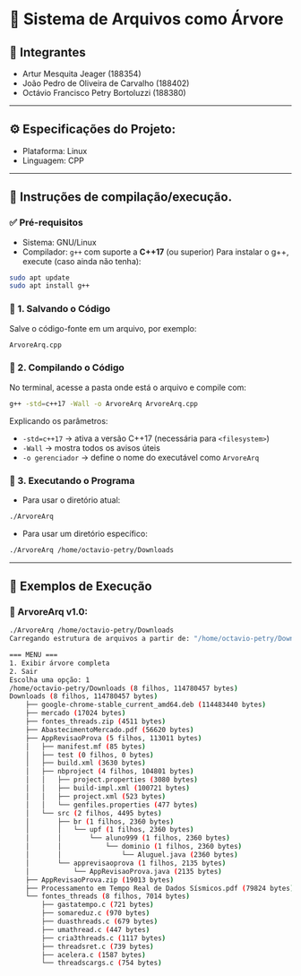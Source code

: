# 🌳 Sistema de Arquivos como Árvore

## 👥 Integrantes
- Artur Mesquita Jeager (188354)
- João Pedro de Oliveira de Carvalho (188402)
- Octávio Francisco Petry Bortoluzzi (188380)

---

## ⚙️ Especificações do Projeto:
- Plataforma: Linux
- Linguagem: CPP
  
---

## 🧪 Instruções de compilação/execução.
### ✅ Pré-requisitos
- Sistema: GNU/Linux
- Compilador: `g++` com suporte a __C++17__ (ou superior)
Para instalar o g++, execute (caso ainda não tenha):
```bash
sudo apt update
sudo apt install g++
```


### 📂 1. Salvando o Código
Salve o código-fonte em um arquivo, por exemplo:
```bash
ArvoreArq.cpp
```


### 🧱 2. Compilando o Código
No terminal, acesse a pasta onde está o arquivo e compile com:
```bash
g++ -std=c++17 -Wall -o ArvoreArq ArvoreArq.cpp
```
Explicando os parâmetros:
- `-std=c++17` → ativa a versão C++17 (necessária para `<filesystem>`)
- `-Wall` → mostra todos os avisos úteis
- `-o gerenciador` → define o nome do executável como `ArvoreArq`

### 🚀 3. Executando o Programa
- Para usar o diretório atual:
```bash
./ArvoreArq
```
- Para usar um diretório específico:
```bash
./ArvoreArq /home/octavio-petry/Downloads
```

---

## 🎯 Exemplos de Execução

### 🌱 ArvoreArq v1.0:
```bash
./ArvoreArq /home/octavio-petry/Downloads
Carregando estrutura de arquivos a partir de: "/home/octavio-petry/Downloads"

=== MENU ===
1. Exibir árvore completa
2. Sair
Escolha uma opção: 1
/home/octavio-petry/Downloads (8 filhos, 114780457 bytes)
Downloads (8 filhos, 114780457 bytes)
    ├── google-chrome-stable_current_amd64.deb (114483440 bytes)
    ├── mercado (17024 bytes)
    ├── fontes_threads.zip (4511 bytes)
    ├── AbastecimentoMercado.pdf (56620 bytes)
    ├── AppRevisaoProva (5 filhos, 113011 bytes)
    │   ├── manifest.mf (85 bytes)
    │   ├── test (0 filhos, 0 bytes)
    │   ├── build.xml (3630 bytes)
    │   ├── nbproject (4 filhos, 104801 bytes)
    │   │   ├── project.properties (3080 bytes)
    │   │   ├── build-impl.xml (100721 bytes)
    │   │   ├── project.xml (523 bytes)
    │   │   └── genfiles.properties (477 bytes)
    │   └── src (2 filhos, 4495 bytes)
    │       ├── br (1 filhos, 2360 bytes)
    │       │   └── upf (1 filhos, 2360 bytes)
    │       │       └── aluno999 (1 filhos, 2360 bytes)
    │       │           └── dominio (1 filhos, 2360 bytes)
    │       │               └── Aluguel.java (2360 bytes)
    │       └── apprevisaoprova (1 filhos, 2135 bytes)
    │           └── AppRevisaoProva.java (2135 bytes)
    ├── AppRevisaoProva.zip (19013 bytes)
    ├── Processamento em Tempo Real de Dados Sísmicos.pdf (79824 bytes)
    └── fontes_threads (8 filhos, 7014 bytes)
        ├── gastatempo.c (721 bytes)
        ├── somareduz.c (970 bytes)
        ├── duasthreads.c (679 bytes)
        ├── umathread.c (447 bytes)
        ├── cria3threads.c (1117 bytes)
        ├── threadsret.c (739 bytes)
        ├── acelera.c (1587 bytes)
        └── threadscargs.c (754 bytes)
```


